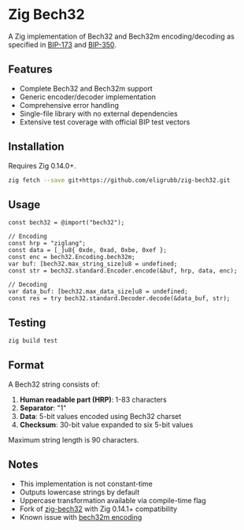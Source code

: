 # Zig Bech32

A Zig implementation of Bech32 and Bech32m encoding/decoding as specified in [BIP-173](https://github.com/bitcoin/bips/blob/master/bip-0173.mediawiki) and [BIP-350](https://github.com/bitcoin/bips/blob/master/bip-0350.mediawiki).

## Features

- Complete Bech32 and Bech32m support
- Generic encoder/decoder implementation
- Comprehensive error handling
- Single-file library with no external dependencies
- Extensive test coverage with official BIP test vectors

## Installation

Requires Zig 0.14.0+.

```bash
zig fetch --save git+https://github.com/eligrubb/zig-bech32.git
```

## Usage

```zig
const bech32 = @import("bech32");

// Encoding
const hrp = "ziglang";
const data = [_]u8{ 0xde, 0xad, 0xbe, 0xef };
const enc = bech32.Encoding.bech32m;
var buf: [bech32.max_string_size]u8 = undefined;
const str = bech32.standard.Encoder.encode(&buf, hrp, data, enc);

// Decoding
var data_buf: [bech32.max_data_size]u8 = undefined;
const res = try bech32.standard.Decoder.decode(&data_buf, str);
```

## Testing

```bash
zig build test
```

## Format

A Bech32 string consists of:
1. **Human readable part (HRP)**: 1-83 characters
2. **Separator**: "1"
3. **Data**: 5-bit values encoded using Bech32 charset
4. **Checksum**: 30-bit value expanded to six 5-bit values

Maximum string length is 90 characters.

## Notes

- This implementation is not constant-time
- Outputs lowercase strings by default
- Uppercase transformation available via compile-time flag
- Fork of [zig-bech32](https://github.com/The-King-of-Toasters/zig-bech32) with Zig 0.14.1+ compatibility
- Known issue with [bech32m encoding](https://github.com/The-King-of-Toasters/zig-bech32/issues/2)
